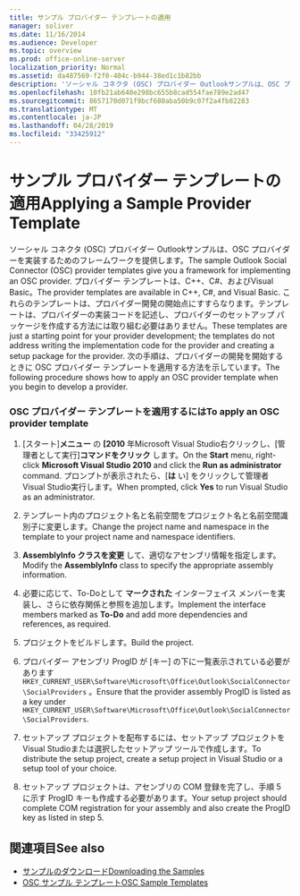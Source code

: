 ```yaml
---
title: サンプル プロバイダー テンプレートの適用
manager: soliver
ms.date: 11/16/2014
ms.audience: Developer
ms.topic: overview
ms.prod: office-online-server
localization_priority: Normal
ms.assetid: da487569-f2f0-404c-b944-38ed1c1b82bb
description: 'ソーシャル コネクタ (OSC) プロバイダー Outlookサンプルは、OSC プロバイダーを実装するためのフレームワークを提供します。 '
ms.openlocfilehash: 10fb21ab640e298bc655b8cad554fae789e2ad47
ms.sourcegitcommit: 8657170d071f9bcf680aba50b9c07f2a4fb82283
ms.translationtype: MT
ms.contentlocale: ja-JP
ms.lasthandoff: 04/28/2019
ms.locfileid: "33425912"
---
```

# <a name="applying-a-sample-provider-template"></a><span data-ttu-id="71f42-103">サンプル プロバイダー テンプレートの適用</span><span class="sxs-lookup"><span data-stu-id="71f42-103">Applying a Sample Provider Template</span></span>

<span data-ttu-id="71f42-104">ソーシャル コネクタ (OSC) プロバイダー Outlookサンプルは、OSC プロバイダーを実装するためのフレームワークを提供します。</span><span class="sxs-lookup"><span data-stu-id="71f42-104">The sample Outlook Social Connector (OSC) provider templates give you a framework for implementing an OSC provider.</span></span> <span data-ttu-id="71f42-105">プロバイダー テンプレートは、C++、C#、およびVisual Basic。</span><span class="sxs-lookup"><span data-stu-id="71f42-105">The provider templates are available in C++, C#, and Visual Basic.</span></span> <span data-ttu-id="71f42-106">これらのテンプレートは、プロバイダー開発の開始点にすすらなります。テンプレートは、プロバイダーの実装コードを記述し、プロバイダーのセットアップ パッケージを作成する方法には取り組む必要はありません。</span><span class="sxs-lookup"><span data-stu-id="71f42-106">These templates are just a starting point for your provider development; the templates do not address writing the implementation code for the provider and creating a setup package for the provider.</span></span> <span data-ttu-id="71f42-107">次の手順は、プロバイダーの開発を開始するときに OSC プロバイダー テンプレートを適用する方法を示しています。</span><span class="sxs-lookup"><span data-stu-id="71f42-107">The following procedure shows how to apply an OSC provider template when you begin to develop a provider.</span></span>
  
### <a name="to-apply-an-osc-provider-template"></a><span data-ttu-id="71f42-108">OSC プロバイダー テンプレートを適用するには</span><span class="sxs-lookup"><span data-stu-id="71f42-108">To apply an OSC provider template</span></span>

1. <span data-ttu-id="71f42-109">[スタート]**メニュー** の **[2010** 年Microsoft Visual Studio右クリックし、[管理者として実行]**コマンドをクリック** します。</span><span class="sxs-lookup"><span data-stu-id="71f42-109">On the **Start** menu, right-click **Microsoft Visual Studio 2010** and click the **Run as administrator** command.</span></span> <span data-ttu-id="71f42-110">プロンプトが表示されたら、[**は** い] をクリックして管理者Visual Studio実行します。</span><span class="sxs-lookup"><span data-stu-id="71f42-110">When prompted, click **Yes** to run Visual Studio as an administrator.</span></span> 
    
2. <span data-ttu-id="71f42-111">テンプレート内のプロジェクト名と名前空間をプロジェクト名と名前空間識別子に変更します。</span><span class="sxs-lookup"><span data-stu-id="71f42-111">Change the project name and namespace in the template to your project name and namespace identifiers.</span></span>
    
3. <span data-ttu-id="71f42-112">**AssemblyInfo クラスを変更** して、適切なアセンブリ情報を指定します。</span><span class="sxs-lookup"><span data-stu-id="71f42-112">Modify the **AssemblyInfo** class to specify the appropriate assembly information.</span></span> 
    
4. <span data-ttu-id="71f42-113">必要に応じて、To-Doとして **マークされた** インターフェイス メンバーを実装し、さらに依存関係と参照を追加します。</span><span class="sxs-lookup"><span data-stu-id="71f42-113">Implement the interface members marked as **To-Do** and add more dependencies and references, as required.</span></span> 
    
5. <span data-ttu-id="71f42-114">プロジェクトをビルドします。</span><span class="sxs-lookup"><span data-stu-id="71f42-114">Build the project.</span></span>
    
6. <span data-ttu-id="71f42-115">プロバイダー アセンブリ ProgID が [キー] の下に一覧表示されている必要があります  `HKEY_CURRENT_USER\Software\Microsoft\Office\Outlook\SocialConnector\SocialProviders` 。</span><span class="sxs-lookup"><span data-stu-id="71f42-115">Ensure that the provider assembly ProgID is listed as a key under  `HKEY_CURRENT_USER\Software\Microsoft\Office\Outlook\SocialConnector\SocialProviders`.</span></span>
    
7. <span data-ttu-id="71f42-116">セットアップ プロジェクトを配布するには、セットアップ プロジェクトを Visual Studioまたは選択したセットアップ ツールで作成します。</span><span class="sxs-lookup"><span data-stu-id="71f42-116">To distribute the setup project, create a setup project in Visual Studio or a setup tool of your choice.</span></span>
    
8. <span data-ttu-id="71f42-117">セットアップ プロジェクトは、アセンブリの COM 登録を完了し、手順 5 に示す ProgID キーも作成する必要があります。</span><span class="sxs-lookup"><span data-stu-id="71f42-117">Your setup project should complete COM registration for your assembly and also create the ProgID key as listed in step 5.</span></span>
    
## <a name="see-also"></a><span data-ttu-id="71f42-118">関連項目</span><span class="sxs-lookup"><span data-stu-id="71f42-118">See also</span></span>

- [<span data-ttu-id="71f42-119">サンプルのダウンロード</span><span class="sxs-lookup"><span data-stu-id="71f42-119">Downloading the Samples</span></span>](downloading-the-samples.md)
- [<span data-ttu-id="71f42-120">OSC サンプル テンプレート</span><span class="sxs-lookup"><span data-stu-id="71f42-120">OSC Sample Templates</span></span>](osc-sample-templates.md)

